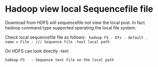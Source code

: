 # Hadoop view local Sequencefile file

Download from HDFS will sequencefile not view the local post. In fact hadoop command type supported operating the local file system.

Check local sequencefile file as follows:
`
hadoop FS - Dfs . default . name = File : /// Sequence file -text local path`

On HDFS can look directly -text

`hadoop FS   - Sequence text file on the local path`